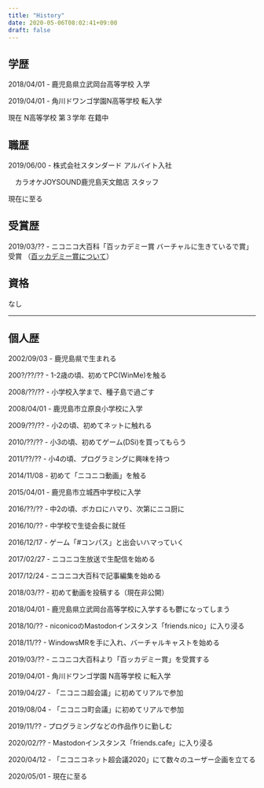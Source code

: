 ```yaml
---
title: "History"
date: 2020-05-06T08:02:41+09:00
draft: false
---
```


## 学歴

2018/04/01 - 鹿児島県立武岡台高等学校 入学

2019/04/01 - 角川ドワンゴ学園N高等学校 転入学

現在 N高等学校 第３学年 在籍中

## 職歴

2019/06/00 - 株式会社スタンダード アルバイト入社

　カラオケJOYSOUND鹿児島天文館店 スタッフ

現在に至る

## 受賞歴

2019/03/?? - ニコニコ大百科「百ッカデミー賞 バーチャルに生きているで賞」受賞 （[百ッカデミー賞について](https://dic.nicovideo.jp/id/5557912)）


## 資格

なし

---

## 個人歴

2002/09/03 - 鹿児島県で生まれる

200?/??/?? - 1-2歳の頃、初めてPC(WinMe)を触る

2008/??/?? - 小学校入学まで、種子島で過ごす

2008/04/01 - 鹿児島市立原良小学校に入学

2009/??/?? - 小2の頃、初めてネットに触れる

2010/??/?? - 小3の頃、初めてゲーム(DSi)を買ってもらう

2011/??/?? - 小4の頃、プログラミングに興味を持つ

2014/11/08 - 初めて「ニコニコ動画」を触る

2015/04/01 - 鹿児島市立城西中学校に入学

2016/??/?? - 中2の頃、ボカロにハマり、次第にニコ厨に

2016/10/?? - 中学校で生徒会長に就任

2016/12/17 - ゲーム「#コンパス」と出会いハマっていく

2017/02/27 - ニコニコ生放送で生配信を始める

2017/12/24 - ニコニコ大百科で記事編集を始める

2018/03/?? - 初めて動画を投稿する（現在非公開）

2018/04/01 - 鹿児島県立武岡台高等学校に入学するも鬱になってしまう

2018/10/?? - niconicoのMastodonインスタンス「friends.nico」に入り浸る

2018/11/?? - WindowsMRを手に入れ、バーチャルキャストを始める

2019/03/?? - ニコニコ大百科より「百ッカデミー賞」を受賞する

2019/04/01 - 角川ドワンゴ学園 N高等学校 に転入学

2019/04/27 - 「ニコニコ超会議」に初めてリアルで参加

2019/08/04 - 「ニコニコ町会議」に初めてリアルで参加

2019/11/?? - プログラミングなどの作品作りに勤しむ

2020/02/?? - Mastodonインスタンス「friends.cafe」に入り浸る

2020/04/12 - 「ニコニコネット超会議2020」にて数々のユーザー企画を立てる

2020/05/01 - 現在に至る

